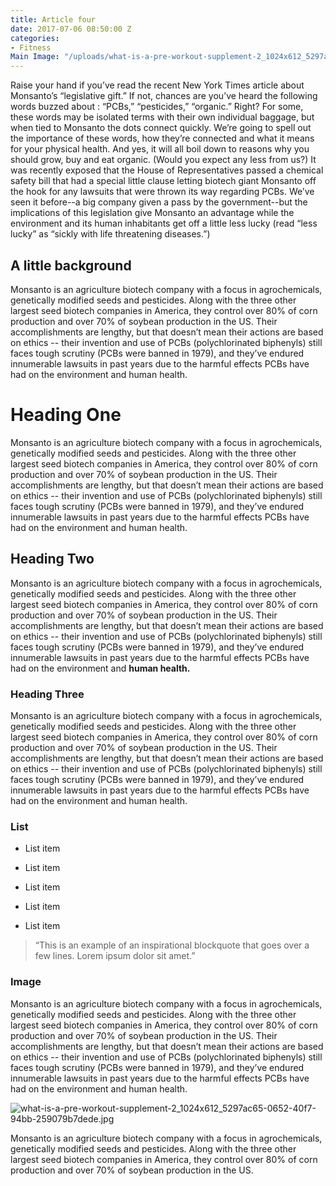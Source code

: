 ```yaml
---
title: Article four
date: 2017-07-06 08:50:00 Z
categories:
- Fitness
Main Image: "/uploads/what-is-a-pre-workout-supplement-2_1024x612_5297ac65-0652-40f7-94bb-259079b7dede.jpg"
---
```


Raise your hand if you’ve read the recent New York Times article about Monsanto’s “legislative gift.” If not, chances are you’ve heard the following words buzzed about : “PCBs,” “pesticides,” “organic.” Right? For some, these words may be isolated terms with their own individual baggage, but when tied to Monsanto the dots connect quickly. We’re going to spell out the importance of these words, how they’re connected and what it means for your physical health. And yes, it will all boil down to reasons why you should grow, buy and eat organic. (Would you expect any less from us?)
It was recently exposed that the House of Representatives passed a chemical safety bill that had a special little clause letting biotech giant Monsanto off the hook for any lawsuits that were thrown its way regarding PCBs. We’ve seen it before--a big company given a pass by the government--but the implications of this legislation give Monsanto an advantage while the environment and its human inhabitants get off a little less lucky (read “less lucky” as “sickly with life threatening diseases.”)

## A little background

Monsanto is an agriculture biotech company with a focus in agrochemicals, genetically modified seeds and pesticides. Along with the three other largest seed biotech companies in America, they control over 80% of corn production and over 70% of soybean production in the US. Their accomplishments are lengthy, but that doesn’t mean their actions are based on ethics -- their invention and use of PCBs (polychlorinated biphenyls) still faces tough scrutiny (PCBs were banned in 1979), and they’ve endured innumerable lawsuits in past years due to the harmful effects PCBs have had on the environment and human health.

# Heading One

Monsanto is an agriculture biotech company with a focus in agrochemicals, genetically modified seeds and pesticides. Along with the three other largest seed biotech companies in America, they control over 80% of corn production and over 70% of soybean production in the US. Their accomplishments are lengthy, but that doesn’t mean their actions are based on ethics -- their invention and use of PCBs (polychlorinated biphenyls) still faces tough scrutiny (PCBs were banned in 1979), and they’ve endured innumerable lawsuits in past years due to the harmful effects PCBs have had on the environment and human health.

## Heading Two

Monsanto is an agriculture biotech company with a focus in agrochemicals, genetically modified seeds and pesticides. Along with the three other largest seed biotech companies in America, they control over 80% of corn production and over 70% of soybean production in the US. Their accomplishments are lengthy, but that doesn’t mean their actions are based on ethics -- their invention and use of PCBs (polychlorinated biphenyls) still faces tough scrutiny (PCBs were banned in 1979), and they’ve endured innumerable lawsuits in past years due to the harmful effects PCBs have had on the environment and **human health.**

### Heading Three

Monsanto is an agriculture biotech company with a focus in agrochemicals, genetically modified seeds and pesticides. Along with the three other largest seed biotech companies in America, they control over 80% of corn production and over 70% of soybean production in the US. Their accomplishments are lengthy, but that doesn’t mean their actions are based on ethics -- their invention and use of PCBs (polychlorinated biphenyls) still faces tough scrutiny (PCBs were banned in 1979), and they’ve endured innumerable lawsuits in past years due to the harmful effects PCBs have had on the environment and human health.

### List

* List item

* List item

* List item

* List item

* List item

> “This is an example of an inspirational blockquote that goes over a few lines. Lorem ipsum dolor sit amet.”

### Image

Monsanto is an agriculture biotech company with a focus in agrochemicals, genetically modified seeds and pesticides. Along with the three other largest seed biotech companies in America, they control over 80% of corn production and over 70% of soybean production in the US. Their accomplishments are lengthy, but that doesn’t mean their actions are based on ethics -- their invention and use of PCBs (polychlorinated biphenyls) still faces tough scrutiny (PCBs were banned in 1979), and they’ve endured innumerable lawsuits in past years due to the harmful effects PCBs have had on the environment and human health.

![what-is-a-pre-workout-supplement-2_1024x612_5297ac65-0652-40f7-94bb-259079b7dede.jpg](/uploads/what-is-a-pre-workout-supplement-2_1024x612_5297ac65-0652-40f7-94bb-259079b7dede.jpg)

Monsanto is an agriculture biotech company with a focus in agrochemicals, genetically modified seeds and pesticides. Along with the three other largest seed biotech companies in America, they control over 80% of corn production and over 70% of soybean production in the US.
